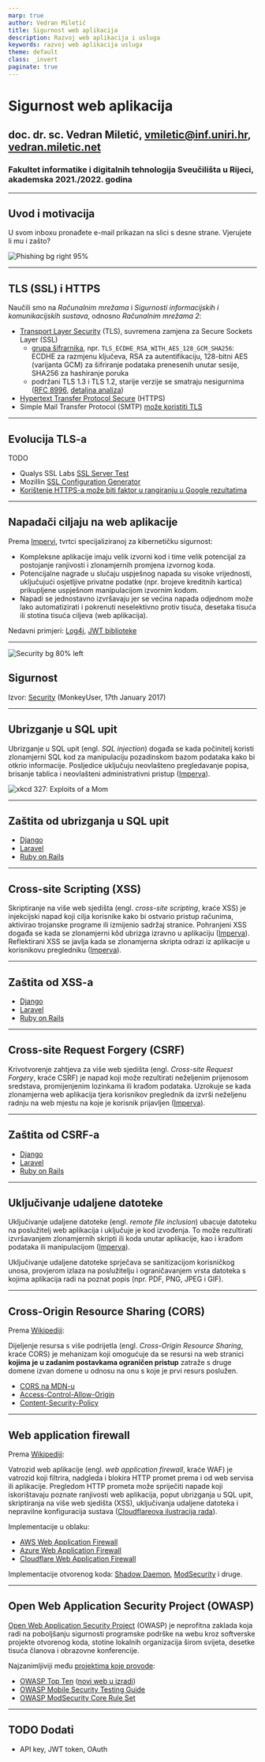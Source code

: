 ```yaml
---
marp: true
author: Vedran Miletić
title: Sigurnost web aplikacija
description: Razvoj web aplikacija i usluga
keywords: razvoj web aplikacija usluga
theme: default
class: _invert
paginate: true
---
```


# Sigurnost web aplikacija

## doc. dr. sc. Vedran Miletić, vmiletic@inf.uniri.hr, [vedran.miletic.net](https://vedran.miletic.net/)

### Fakultet informatike i digitalnih tehnologija Sveučilišta u Rijeci, akademska 2021./2022. godina

---

## Uvod i motivacija

U svom inboxu pronađete e-mail prikazan na slici s desne strane. Vjerujete li mu i zašto?

![Phishing bg right 95%](https://upload.wikimedia.org/wikipedia/commons/d/d0/PhishingTrustedBank.png)

---

## TLS (SSL) i HTTPS

Naučili smo na *Računalnim mrežama* i *Sigurnosti informacijskih i komunikacijskih sustava*, odnosno *Računalnim mrežama 2*:

- [Transport Layer Security](https://en.wikipedia.org/wiki/Transport_Layer_Security) (TLS), suvremena zamjena za Secure Sockets Layer (SSL)
    - [grupa šifrarnika](https://en.wikipedia.org/wiki/Cipher_suite), npr. `TLS_ECDHE_RSA_WITH_AES_128_GCM_SHA256`: ECDHE za razmjenu ključeva, RSA za autentifikaciju, 128-bitni AES (varijanta GCM) za šifriranje podataka prenesenih unutar sesije, SHA256 za hashiranje poruka
    - podržani TLS 1.3 i TLS 1.2, starije verzije se smatraju nesigurnima ([RFC 8996](https://datatracker.ietf.org/doc/html/rfc8996), [detaljna analiza](https://www.michalspacek.com/disable-tls-1.0-and-1.1-today))
- [Hypertext Transfer Protocol Secure](https://en.wikipedia.org/wiki/HTTPS) (HTTPS)
- Simple Mail Transfer Protocol (SMTP) [može koristiti TLS](https://en.wikipedia.org/wiki/Simple_Mail_Transfer_Protocol#Security_extensions)

---

## Evolucija TLS-a

TODO

- Qualys SSL Labs [SSL Server Test](https://www.ssllabs.com/ssltest/)
- Mozillin [SSL Configuration Generator](https://ssl-config.mozilla.org/)
- [Korištenje HTTPS-a može biti faktor u rangiranju u Google rezultatima](https://moz.com/blog/https-is-table-stakes-for-2020-seo)

---

## Napadači ciljaju na web aplikacije

Prema [Impervi](https://www.imperva.com/learn/application-security/application-security/), tvrtci specijaliziranoj za kibernetičku sigurnost:

- Kompleksne aplikacije imaju velik izvorni kod i time velik potencijal za postojanje ranjivosti i zlonamjernih promjena izvornog koda.
- Potencijalne nagrade u slučaju uspješnog napada su visoke vrijednosti, uključujući osjetljive privatne podatke (npr. brojeve kreditnih kartica) prikupljene uspješnom manipulacijom izvornim kodom.
- Napadi se jednostavno izvršavaju jer se većina napada odjednom može lako automatizirati i pokrenuti neselektivno protiv tisuća, desetaka tisuća ili stotina tisuća ciljeva (web aplikacija).

Nedavni primjeri: [Log4j](https://blog.cloudflare.com/inside-the-log4j2-vulnerability-cve-2021-44228/), [JWT biblioteke](https://auth0.com/blog/critical-vulnerabilities-in-json-web-token-libraries/)

---

![Security bg 80% left](https://www.monkeyuser.com/assets/images/2017/24-security.png)

## Sigurnost

Izvor: [Security](https://www.monkeyuser.com/2017/security/) (MonkeyUser, 17th January 2017)

---

## Ubrizganje u SQL upit

Ubrizganje u SQL upit (engl. *SQL injection*) događa se kada počinitelj koristi zlonamjerni SQL kod za manipulaciju pozadinskom bazom podataka kako bi otkrio informacije. Posljedice uključuju neovlašteno pregledavanje popisa, brisanje tablica i neovlašteni administrativni pristup ([Imperva](https://www.imperva.com/learn/application-security/sql-injection-sqli/)).

![xkcd 327: Exploits of a Mom](https://imgs.xkcd.com/comics/exploits_of_a_mom.png)

---

## Zaštita od ubrizganja u SQL upit

- [Django](https://docs.djangoproject.com/en/3.2/topics/security/#sql-injection-protection)
- [Laravel](https://laravel.com/docs/8.x/queries)
- [Ruby on Rails](https://guides.rubyonrails.org/security.html#injection)

---

## Cross-site Scripting (XSS)

Skriptiranje na više web sjedišta (engl. *cross-site scripting*, kraće XSS) je injekcijski napad koji cilja korisnike kako bi ostvario pristup računima, aktivirao trojanske programe ili izmijenio sadržaj stranice. Pohranjeni XSS događa se kada se zlonamjerni kôd ubrizga izravno u aplikaciju ([Imperva](https://www.imperva.com/learn/application-security/cross-site-scripting-xss-attacks/)). Reflektirani XSS se javlja kada se zlonamjerna skripta odrazi iz aplikacije u korisnikovu pregledniku ([Imperva](https://www.imperva.com/learn/application-security/reflected-xss-attacks/)).

---

## Zaštita od XSS-a

- [Django](https://docs.djangoproject.com/en/3.2/topics/security/#cross-site-scripting-xss-protection)
- [Laravel](https://laravel.com/docs/8.x/blade)
- [Ruby on Rails](https://guides.rubyonrails.org/security.html#cross-site-scripting-xss)

---

## Cross-site Request Forgery (CSRF)

Krivotvorenje zahtjeva za više web sjedišta (engl. *Cross-site Request Forgery*, kraće CSRF) je napad koji može rezultirati neželjenim prijenosom sredstava, promijenjenim lozinkama ili krađom podataka. Uzrokuje se kada zlonamjerna web aplikacija tjera korisnikov preglednik da izvrši neželjenu radnju na web mjestu na koje je korisnik prijavljen ([Imperva](https://www.imperva.com/learn/application-security/csrf-cross-site-request-forgery/)).

---

## Zaštita od CSRF-a

- [Django](https://docs.djangoproject.com/en/3.2/topics/security/#cross-site-request-forgery-csrf-protection)
- [Laravel](https://laravel.com/docs/8.x/csrf)
- [Ruby on Rails](https://guides.rubyonrails.org/security.html#csrf-countermeasures)

---

## Uključivanje udaljene datoteke

Uključivanje udaljene datoteke (engl. *remote file inclusion*) ubacuje datoteku na poslužitelj web aplikacija i uključuje je kod izvođenja. To može rezultirati izvršavanjem zlonamjernih skripti ili koda unutar aplikacije, kao i krađom podataka ili manipulacijom ([Imperva](https://www.imperva.com/learn/application-security/rfi-remote-file-inclusion/)).

Uključivanje udaljene datoteke sprječava se sanitizacijom korisničkog unosa, provjerom izlaza na poslužitelju i ograničavanjem vrsta datoteka s kojima aplikacija radi na poznat popis (npr. PDF, PNG, JPEG i GIF).

---

## Cross-Origin Resource Sharing (CORS)

Prema [Wikipediji](https://en.wikipedia.org/wiki/Cross-origin_resource_sharing):

Dijeljenje resursa s više podrijetla (engl. *Cross-Origin Resource Sharing*, kraće CORS) je mehanizam koji omogućuje da se resursi na web stranici **kojima je u zadanim postavkama ograničen pristup** zatraže s druge domene izvan domene u odnosu na onu s koje je prvi resurs poslužen.

- [CORS na MDN-u](https://developer.mozilla.org/en-US/docs/Web/HTTP/CORS)
- [Access-Control-Allow-Origin](https://developer.mozilla.org/en-US/docs/Web/HTTP/Headers/Access-Control-Allow-Origin)
- [Content-Security-Policy](https://developer.mozilla.org/en-US/docs/Web/HTTP/Headers/Content-Security-Policy)

---

## Web application firewall

Prema [Wikipediji](https://en.wikipedia.org/wiki/Web_application_firewall):

Vatrozid web aplikacije (engl. *web application firewall*, kraće WAF) je vatrozid koji filtrira, nadgleda i blokira HTTP promet prema i od web servisa ili aplikacije. Pregledom HTTP prometa može spriječiti napade koji iskorištavaju poznate ranjivosti web aplikacija, poput ubrizganja u SQL upit, skriptiranja na više web sjedišta (XSS), uključivanja udaljene datoteka i nepravilne konfiguracija sustava ([Cloudflareova ilustracija rada](https://www.cloudflare.com/learning/ddos/glossary/web-application-firewall-waf/)).

Implementacije u oblaku:

- [AWS Web Application Firewall](https://aws.amazon.com/waf/)
- [Azure Web Application Firewall](https://azure.microsoft.com/en-us/services/web-application-firewall/)
- [Cloudflare Web Application Firewall](https://www.cloudflare.com/waf/)

Implementacije otvorenog koda: [Shadow Daemon](https://shadowd.zecure.org/), [ModSecurity](https://www.modsecurity.org/) i druge.

---

## Open Web Application Security Project (OWASP)

[Open Web Application Security Project](https://owasp.org/) (OWASP) je neprofitna zaklada koja radi na poboljšanju sigurnosti programske podrške na webu kroz softverske projekte otvorenog koda, stotine lokalnih organizacija širom svijeta, desetke tisuća članova i obrazovne konferencije.

Najzanimljiviji među [projektima koje provode](https://owasp.org/projects/):

- [OWASP Top Ten](https://owasp.org/www-project-top-ten/) ([novi web u izradi](https://www.owasptopten.org/))
- [OWASP Mobile Security Testing Guide](https://owasp.org/www-project-mobile-security-testing-guide/)
- [OWASP ModSecurity Core Rule Set](https://owasp.org/www-project-modsecurity-core-rule-set/)

---

## TODO Dodati

- API key, JWT token, OAuth
